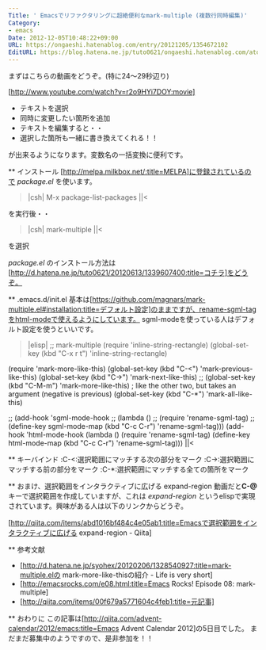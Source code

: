 ```yaml
---
Title: ' Emacsでリファクタリングに超絶便利なmark-multiple (複数行同時編集)'
Category:
- emacs
Date: 2012-12-05T10:48:22+09:00
URL: https://ongaeshi.hatenablog.com/entry/20121205/1354672102
EditURL: https://blog.hatena.ne.jp/tuto0621/ongaeshi.hatenablog.com/atom/entry/6435922169449192577
---
```


まずはこちらの動画をどうぞ。(特に24〜29秒辺り)

[http://www.youtube.com/watch?v=r2o9HYi7DOY:movie]

- テキストを選択
- 同時に変更したい箇所を追加
- テキストを編集すると・・
- 選択した箇所も一緒に書き換えてくれる！！

が出来るようになります。変数名の一括変換に便利です。

** インストール
[http://melpa.milkbox.net/:title=MELPA]に登録されているので <span class="deco" style="font-style:italic;">package.el</span> を使います。

>|csh|
M-x package-list-packages
||<

を実行後・・

>|csh|
mark-multiple
||<

を選択

<span class="deco" style="font-style:italic;">package.el</span> のインストール方法は[http://d.hatena.ne.jp/tuto0621/20120613/1339607400:title=コチラ]をどうぞ。

** .emacs.d/init.el
基本は[https://github.com/magnars/mark-multiple.el#installation:title=デフォルト設定]のままですが、rename-sgml-tagをhtml-modeで使えるようにしています。
sgml-modeを使っている人はデフォルト設定を使うといいです。

>|elisp|
;; mark-multiple
(require 'inline-string-rectangle)
(global-set-key (kbd "C-x r t") 'inline-string-rectangle)

(require 'mark-more-like-this)
(global-set-key (kbd "C-<") 'mark-previous-like-this)
(global-set-key (kbd "C->") 'mark-next-like-this)
;; (global-set-key (kbd "C-M-m") 'mark-more-like-this) ; like the other two, but takes an argument (negative is previous)
(global-set-key (kbd "C-*") 'mark-all-like-this)

;; (add-hook 'sgml-mode-hook
;;           (lambda ()
;;             (require 'rename-sgml-tag)
;;             (define-key sgml-mode-map (kbd "C-c C-r") 'rename-sgml-tag)))
(add-hook 'html-mode-hook
          (lambda ()
            (require 'rename-sgml-tag)
            (define-key html-mode-map (kbd "C-c C-r") 'rename-sgml-tag)))
||<

** キーバインド
:C-&lt;:選択範囲にマッチする次の部分をマーク
:C-&gt;:選択範囲にマッチする前の部分をマーク
:C-*:選択範囲にマッチする全ての箇所をマーク

** おまけ、選択範囲をインタラクティブに広げる expand-region
動画だと<span class="deco" style="font-weight:bold;">C-@</span> キーで選択範囲を作成していますが、これは <span class="deco" style="font-style:italic;">expand-region</span> というelispで実現されています。興味がある人は以下のリンクからどうぞ。

[http://qiita.com/items/abd1016bf484c4e05ab1:title=Emacsで選択範囲をインタラクティブに広げる expand-region - Qiita]

** 参考文献
- [http://d.hatena.ne.jp/syohex/20120206/1328540927:title=mark-multiple.elの mark-more-like-thisの紹介 - Life is very short]
- [http://emacsrocks.com/e08.html:title=Emacs Rocks! Episode 08: mark-multiple]
- [http://qiita.com/items/00f679a5771604c4feb1:title=元記事]

** おわりに
この記事は[http://qiita.com/advent-calendar/2012/emacs:title=Emacs Advent Calendar 2012]の5日目でした。
まだまだ募集中のようですので、是非参加を！！
